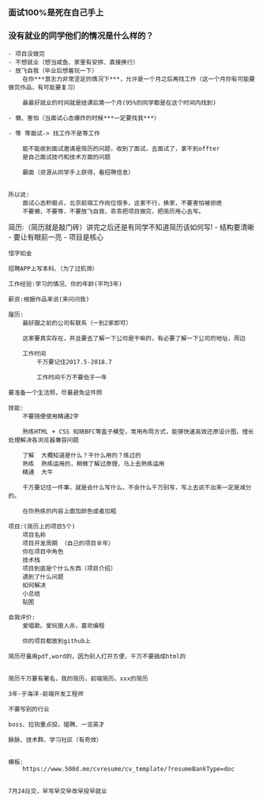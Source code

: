 ### 面试100%是死在自己手上
### 没有就业的同学他们的情况是什么样的？
    - 项目没做完
    - 不想就业（想当咸鱼、家里有安排、直接换行）
    - 放飞自我（毕业后想着玩一下）  
        在你***意志力非常坚定的情况下***，允许是一个月之后再找工作（这一个月你有可能要做完作品，有可能要复习）

        最最好就业的时间就是结课后第一个月(95%的同学都是在这个时间内找到)

    - 懒、害怕（当面试心态爆炸的时候***一定要找我***）

    - 等 等面试-> 找工作不是等工作

        能不能收到面试邀请是简历的问题，收到了面试，去面试了，拿不到offter
        是自己面试技巧和技术方面的问题

        霸面（资源从同学手上获得，看招聘信息）


    所以说:
        面试心态积极点，北京前端工作岗位很多，这家不行，换家，不要害怕被拒绝
        不要懒，不要等，不要放飞自我，乖乖把项目做完，把简历用心去写。


   简历:（简历就是敲门砖）讲完之后还是有同学不知道简历该如何写!
    - 结构要清晰
    - 要让有眼前一亮
    - 项目是核心

    惜字如金

    招聘APP上写本科、（为了过机筛）

    工作经验:学习的情况、你的年龄(平均3年)

    薪资:根据作品来说(来问问我)

    履历:
        最好跟之前的公司有联系（一到2家即可）

        这家要真实存在，并且要去了解一下公司是干嘛的，有必要了解一下公司的地址，周边

        工作时间
            千万要记住2017.5-2018.7

            工作时间千万不要低于一年

    要准备一个生活照，尽量避免证件照

    技能:
        不要随便使用精通2字

        熟练HTML + CSS 知晓BFC等盒子模型，常用布局方式，能够快速高效还原设计图，擅长处理解决各浏览器兼容问题    

        了解  大概知道是什么？干什么用的？练过的
        熟练  熟练运用的，稍微了解过原理，马上去熟练运用
        精通  大牛

        千万要记住一件事，就是会什么写什么，不会什么千万别写，写上去说不出来一定是减分的。

        在你熟练的内容上面加颜色或者加粗

    项目:(简历上的项目5个)
        项目名称
        项目开发周期 （自己的项目半年）
        你在项目中角色
        技术栈
        项目到底是个什么东西（项目介绍）
        遇到了什么问题
        如何解决
        小总结
        贴图

    自我评价:
        爱唱歌。爱玩狼人杀，喜欢编程

        你的项目都放到github上

    简历尽量用pdf,word的，因为别人打开方便，千万不要搞成html的


    简历千万要有署名，我的简历，前端简历，xxx的简历

    3年-于海洋-前端开发工程师

    不要写别的行业

    boss、拉钩重点投，猎聘、一览英才

    脉脉、技术群、学习社区（有奇效）


    模板:
        https://www.500d.me/cvresume/cv_template/?resumeBankType=doc

    
    7月24日交，早写早交早改早投早就业










    





    


        
        








        

    







    